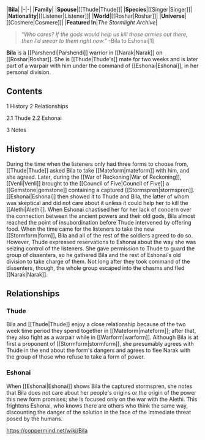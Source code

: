 |**Bila**|
|-|-|
|**Family**|
|**Spouse**|[[Thude\|Thude]]|
|**Species**|[[Singer\|Singer]]|
|**Nationality**|[[Listener\|Listener]]|
|**World**|[[Roshar\|Roshar]]|
|**Universe**|[[Cosmere\|Cosmere]]|
|**Featured In**|*The Stormlight Archive*|

>“*Who cares? If the gods would help us kill those armies out there, then I'd swear to them right now.*”
\-Bila to Eshonai[1]


**Bila** is a [[Parshendi\|Parshendi]] warrior in [[Narak\|Narak]] on [[Roshar\|Roshar]]. She is [[Thude\|Thude's]] mate for two weeks and is later part of a warpair with him under the command of [[Eshonai\|Eshonai]], in her personal division.

## Contents

1 History
2 Relationships

2.1 Thude
2.2 Eshonai


3 Notes


## History
During the time when the listeners only had three forms to choose from, [[Thude\|Thude]] asked Bila to take [[Mateform\|mateform]] with him, and she agreed.
Later, during the [[War of Reckoning\|War of Reckoning]], [[Venli\|Venli]] brought to the [[Council of Five\|Council of Five]] a [[Gemstone\|gemstone]] containing a captured [[Stormspren\|stormspren]]. [[Eshonai\|Eshonai]] then showed it to Thude and Bila, the latter of whom was skeptical and did not care about it unless it could help her to kill the [[Alethi\|Alethi]]. When Eshonai chastised her for her lack of concern over the connection between the ancient powers and their old gods, Bila almost reached the point of insubordination before Thude intervened by offering food.
When the time came for the listeners to take the new [[Stormform\|form]], Bila and all of the rest of the soldiers agreed to do so. However, Thude expressed reservations to Eshonai about the way she was seizing control of the listeners. She gave permission to Thude to guard the group of dissenters, so he gathered Bila and the rest of Eshonai's old division to take charge of them. Not long after they took command of the dissenters, though, the whole group escaped into the chasms and fled [[Narak\|Narak]].

## Relationships
### Thude
Bila and [[Thude\|Thude]] enjoy a close relationship because of the two week time period they spend together in [[Mateform\|mateform]]; after that, they also fight as a warpair while in [[Warform\|warform]]. Although Bila is at first a proponent of [[Stormform\|stormform]], she presumably agrees with Thude in the end about the form's dangers and agrees to flee Narak with the group of those who refuse to take a form of power.

### Eshonai
When [[Eshonai\|Eshonai]] shows Bila the captured stormspren, she notes that Bila does not care about her people's origins or the origin of the power this new form promises; she is focused only on the war with the Alethi. This frightens Eshonai, who knows there are others who think the same way, discounting the danger of the solution in the face of the immediate threat posed by the humans.



https://coppermind.net/wiki/Bila